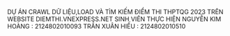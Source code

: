   DỰ ÁN CRAWL DỮ LIỆU,LOAD VÀ TÌM KIẾM ĐIỂM THI THPTQG 2023 TRÊN WEBSITE DIEMTHI.VNEXPRESS.NET
                                SINH VIÊN THỰC HIỆN
                          NGUYỄN KIM HOÀNG : 2124802010093
                          TRẦN XUÂN HIẾU : 2124802010510
